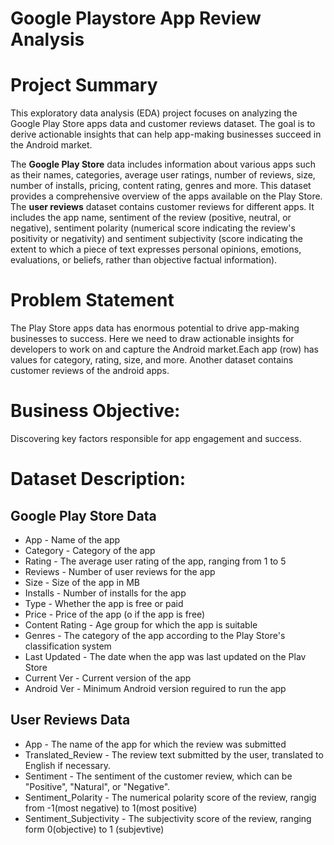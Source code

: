 # Google Playstore App Review Analysis

# Project Summary

This exploratory data analysis (EDA) project focuses on analyzing the Google Play Store apps data and customer reviews dataset. The goal is to derive actionable insights that can help app-making businesses succeed in the Android market.

The **Google Play Store** data includes information about various apps such as their names, categories, average user ratings, number of reviews, size, number of installs, pricing, content rating, genres and more. This dataset provides a comprehensive overview of the apps available on the Play Store.
The **user reviews** dataset contains customer reviews for different apps. It includes the app name, sentiment of the review (positive, neutral, or negative), sentiment polarity (numerical score indicating the review's positivity or negativity) and sentiment subjectivity (score indicating the extent to which a piece of text expresses personal opinions, emotions, evaluations, or beliefs, rather than objective factual information).

# Problem Statement
The Play Store apps data has enormous potential to drive app-making businesses to success. Here we need to draw actionable insights for developers to work on and capture the Android market.Each app (row) has values for category, rating, size, and more. Another dataset contains customer reviews of the android apps.

# Business Objective:
Discovering key factors responsible for app engagement and success.

# Dataset Description:

## Google Play Store Data
* App - Name of the app
* Category - Category of the app
* Rating - The average user rating of the app, ranging from 1 to 5
* Reviews - Number of user reviews for the app
* Size - Size of the app in MB
* Installs - Number of installs for the app
* Type - Whether the app is free or paid
* Price - Price of the app (o if the app is free)
* Content Rating - Age group for which the app is suitable
* Genres - The category of the app according to the Play Store's classification system
* Last Updated - The date when the app was last updated on the Plav Store
* Current Ver - Current version of the app
* Android Ver - Minimum Android version reguired to run the app

## User Reviews Data
* App - The name of the app for which the review was submitted
* Translated_Review - The review text submitted by the user, translated to English if necessary.
* Sentiment - The sentiment of the customer review, which can be "Positive", "Natural", or "Negative".
* Sentiment_Polarity - The numerical polarity score of the review, rangig from -1(most negative) to 1(most positive)
* Sentiment_Subjectivity - The subjectivity score of the review, ranging form 0(objective) to 1 (subjevtive)
